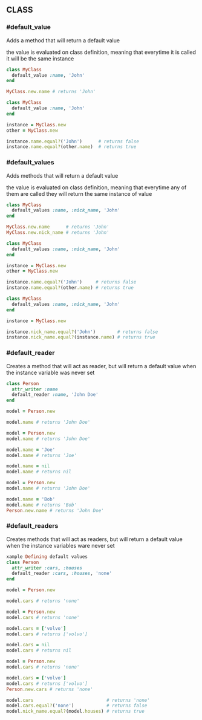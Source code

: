 ## CLASS
### #default_value
Adds a method that will return a default value

the value is evaluated on class definition, meaning that
everytime it is called it will be the same instance

```ruby
class MyClass
  default_value :name, 'John'
end

MyClass.new.name # returns 'John'
```

```ruby
class MyClass
  default_value :name, 'John'
end

instance = MyClass.new
other = MyClass.new

instance.name.equal?('John')      # returns false
instance.name.equal?(other.name)  # returns true
```

### #default_values
Adds methods that will return a default value

the value is evaluated on class definition, meaning that
everytime any of them are called they will return the same instance
of value

```ruby
class MyClass
  default_values :name, :nick_name, 'John'
end

MyClass.new.name      # returns 'John'
MyClass.new.nick_name # returns 'John'
```

```ruby
class MyClass
  default_values :name, :nick_name, 'John'
end

instance = MyClass.new
other = MyClass.new

instance.name.equal?('John')     # returns false
instance.name.equal?(other.name) # returns true
```

```ruby
class MyClass
  default_values :name, :nick_name, 'John'
end

instance = MyClass.new

instance.nick_name.equal?('John')        # returns false
instance.nick_name.equal?(instance.name) # returns true
```

### #default_reader
Creates a method that will act as reader, but will
return a default value when the instance variable
was never set

```ruby
class Person
  attr_writer :name
  default_reader :name, 'John Doe'
end

model = Person.new

model.name # returns 'John Doe'
```

```ruby
model = Person.new
model.name # returns 'John Doe'

model.name = 'Joe'
model.name # returns 'Joe'

model.name = nil
model.name # returns nil
```

```ruby
model = Person.new
model.name # returns 'John Doe'

model.name = 'Bob'
model.name # returns 'Bob'
Person.new.name # returns 'John Doe'
```

### #default_readers
Creates methods that will act as readers, but will
return a default value when the instance variables
ware never set

```ruby
xample Defining default values
class Person
  attr_writer :cars, :houses
  default_reader :cars, :houses, 'none'
end

model = Person.new

model.cars # returns 'none'
```

```ruby
model = Person.new
model.cars # returns 'none'

model.cars = ['volvo']
model.cars # returns ['volvo']

model.cars = nil
model.cars # returns nil
```

```ruby
model = Person.new
model.cars # returns 'none'

model.cars = ['volvo']
model.cars # returns ['volvo']
Person.new.cars # returns 'none'
```

```ruby
model.cars                           # returns 'none'
model.cars.equal?('none')            # returns false
model.nick_name.equal?(model.houses) # returns true
```

